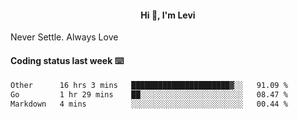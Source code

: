 <h4 style="text-align: center;">Hi 👋, I'm Levi</h4>  Never Settle. Always Love
<!---<img align="right" alt="Coding" width="300" src="https://i.pinimg.com/originals/81/17/8b/81178b47a8598f0c81c4799f2cdd4057.gif"></p> --->

#### Coding status last week ⌨️

<!--START_SECTION:waka-->

```txt
Other      16 hrs 3 mins   ██████████████████████▓░░   91.09 %
Go         1 hr 29 mins    ██░░░░░░░░░░░░░░░░░░░░░░░   08.47 %
Markdown   4 mins          ░░░░░░░░░░░░░░░░░░░░░░░░░   00.44 %
```

<!--END_SECTION:waka-->
